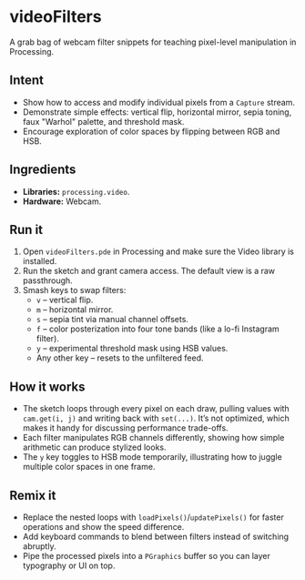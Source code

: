 # videoFilters

A grab bag of webcam filter snippets for teaching pixel-level manipulation in Processing.

## Intent
- Show how to access and modify individual pixels from a `Capture` stream.
- Demonstrate simple effects: vertical flip, horizontal mirror, sepia toning, faux "Warhol" palette, and threshold mask.
- Encourage exploration of color spaces by flipping between RGB and HSB.

## Ingredients
- **Libraries:** `processing.video`.
- **Hardware:** Webcam.

## Run it
1. Open `videoFilters.pde` in Processing and make sure the Video library is installed.
2. Run the sketch and grant camera access. The default view is a raw passthrough.
3. Smash keys to swap filters:
   - `v` – vertical flip.
   - `m` – horizontal mirror.
   - `s` – sepia tint via manual channel offsets.
   - `f` – color posterization into four tone bands (like a lo-fi Instagram filter).
   - `y` – experimental threshold mask using HSB values.
   - Any other key – resets to the unfiltered feed.

## How it works
- The sketch loops through every pixel on each draw, pulling values with `cam.get(i, j)` and writing back with `set(...)`. It’s not optimized, which makes it handy for discussing performance trade-offs.
- Each filter manipulates RGB channels differently, showing how simple arithmetic can produce stylized looks.
- The `y` key toggles to HSB mode temporarily, illustrating how to juggle multiple color spaces in one frame.

## Remix it
- Replace the nested loops with `loadPixels()`/`updatePixels()` for faster operations and show the speed difference.
- Add keyboard commands to blend between filters instead of switching abruptly.
- Pipe the processed pixels into a `PGraphics` buffer so you can layer typography or UI on top.
